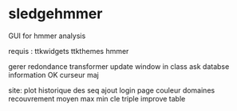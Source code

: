 # sledgehmmer
GUI for hmmer analysis

requis :
ttkwidgets
ttkthemes
hmmer


gerer redondance
transformer update window in class
ask databse information OK
curseur maj

site:
plot historique des seq ajout
login page
couleur domaines
recouvrement moyen max min
cle triple
improve table
